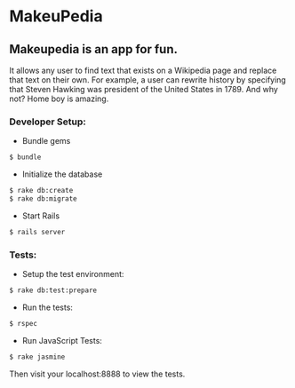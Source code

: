 # MakeuPedia

Makeupedia is an app for fun.
-----------------------------
It allows any user to find text that exists on a Wikipedia page and replace that text on their own. For example, a user can rewrite history by specifying that Steven Hawking was president of the United States in 1789. And why not? Home boy is amazing.

### Developer Setup:
* Bundle gems

```bash
$ bundle
```

* Initialize the database

```bash
$ rake db:create
$ rake db:migrate
```

* Start Rails

```bash
$ rails server
```

### Tests:
* Setup the test environment:

```bash
$ rake db:test:prepare
```

* Run the tests:

```bash
$ rspec
```

* Run JavaScript Tests:

```bash
$ rake jasmine
```

Then visit your localhost:8888 to view the tests.
